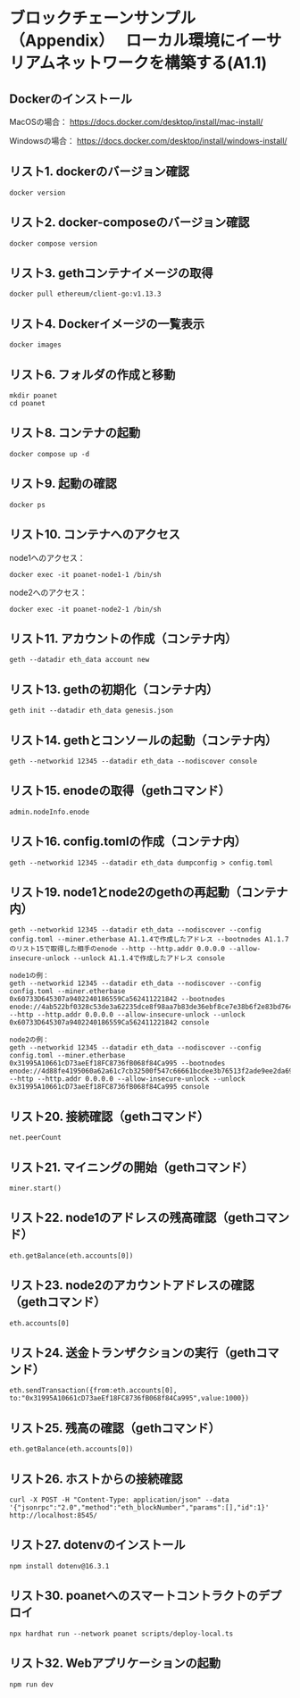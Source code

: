 # ブロックチェーンサンプル（Appendix）　 ローカル環境にイーサリアムネットワークを構築する(A1.1)

## Dockerのインストール
MacOSの場合：
https://docs.docker.com/desktop/install/mac-install/

Windowsの場合：
https://docs.docker.com/desktop/install/windows-install/

## リスト1. dockerのバージョン確認
```
docker version
```

## リスト2. docker-composeのバージョン確認
```
docker compose version
```

## リスト3. gethコンテナイメージの取得
```
docker pull ethereum/client-go:v1.13.3
```

## リスト4. Dockerイメージの一覧表示
```
docker images
```

## リスト6. フォルダの作成と移動
```
mkdir poanet
cd poanet
```
## リスト8. コンテナの起動
```
docker compose up -d
```

## リスト9. 起動の確認
```
docker ps
```

## リスト10. コンテナへのアクセス
node1へのアクセス：
```
docker exec -it poanet-node1-1 /bin/sh
```
node2へのアクセス：
```
docker exec -it poanet-node2-1 /bin/sh
```

## リスト11. アカウントの作成（コンテナ内） 
```
geth --datadir eth_data account new
```

## リスト13. gethの初期化（コンテナ内）
```
geth init --datadir eth_data genesis.json
```

## リスト14. gethとコンソールの起動（コンテナ内）
```
geth --networkid 12345 --datadir eth_data --nodiscover console
```

## リスト15. enodeの取得（gethコマンド）
```
admin.nodeInfo.enode
```

## リスト16. config.tomlの作成（コンテナ内）
```
geth --networkid 12345 --datadir eth_data dumpconfig > config.toml
```

## リスト19. node1とnode2のgethの再起動（コンテナ内）
```
geth --networkid 12345 --datadir eth_data --nodiscover --config config.toml --miner.etherbase A1.1.4で作成したアドレス --bootnodes A1.1.7のリスト15で取得した相手のenode --http --http.addr 0.0.0.0 --allow-insecure-unlock --unlock A1.1.4で作成したアドレス console

node1の例：
geth --networkid 12345 --datadir eth_data --nodiscover --config config.toml --miner.etherbase 0x60733D645307a9402240186559Ca562411221842 --bootnodes enode://4ab522bf0328c53de3a62235dce8f98aa7b83de36ebf8ce7e38b6f2e83bd764341c66a0fd84fa076d24e5fcc8552515d0c8a80fb7ef68a593c2b8e2886b3840f@172.20.0.11:30303 --http --http.addr 0.0.0.0 --allow-insecure-unlock --unlock 0x60733D645307a9402240186559Ca562411221842 console

node2の例：
geth --networkid 12345 --datadir eth_data --nodiscover --config config.toml --miner.etherbase 0x31995A10661cD73aeEf18FC8736fB068f84Ca995 --bootnodes enode://4d88fe4195060a62a61c7cb32500f547c66661bcdee3b76513f2ade9ee2da695119a73db07e472b544c2c33cc50d54dc730f7b64ef1ed9afb78b73b0839d5e0d@172.20.0.10:30303 --http --http.addr 0.0.0.0 --allow-insecure-unlock --unlock 0x31995A10661cD73aeEf18FC8736fB068f84Ca995 console
```

## リスト20. 接続確認（gethコマンド）
```
net.peerCount
```

## リスト21. マイニングの開始（gethコマンド）
```
miner.start()
```

## リスト22. node1のアドレスの残高確認（gethコマンド）
```
eth.getBalance(eth.accounts[0])
```

## リスト23. node2のアカウントアドレスの確認（gethコマンド）
```
eth.accounts[0]
```

## リスト24. 送金トランザクションの実行（gethコマンド）
```
eth.sendTransaction({from:eth.accounts[0], to:"0x31995A10661cD73aeEf18FC8736fB068f84Ca995",value:1000})
```

## リスト25. 残高の確認（gethコマンド）
```
eth.getBalance(eth.accounts[0])
```

## リスト26. ホストからの接続確認
```
curl -X POST -H "Content-Type: application/json" --data '{"jsonrpc":"2.0","method":"eth_blockNumber","params":[],"id":1}' http://localhost:8545/
```

## リスト27. dotenvのインストール
```
npm install dotenv@16.3.1
```

## リスト30. poanetへのスマートコントラクトのデプロイ
```
npx hardhat run --network poanet scripts/deploy-local.ts
```

## リスト32. Webアプリケーションの起動
```
npm run dev
```